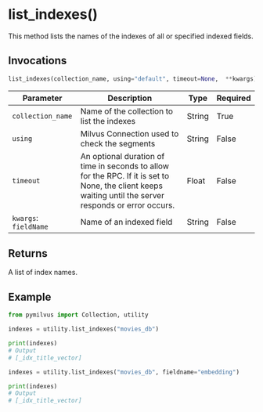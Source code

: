# list_indexes()

This method lists the names of the indexes of all or specified indexed fields.

## Invocations

```python
list_indexes(collection_name, using="default", timeout=None,  **kwargs)
```

| Parameter         | Description                                                  | Type                            | Required |
| ----------------- | ------------------------------------------------------------ | ------------------------------- | -------- |
| `collection_name` | Name of the collection to list the indexes                     | String                          | True     |
| `using`           | Milvus Connection used to check the segments                 | String                          | False    |
| `timeout`         | An optional duration of time in seconds to allow for the RPC. If it is set to None, the client keeps waiting until the server responds or error occurs.                                               | Float                           | False    |
| `kwargs`: `fieldName` | Name of an indexed field | String | False |

## Returns

A list of index names.

## Example

```python
from pymilvus import Collection, utility

indexes = utility.list_indexes("movies_db")

print(indexes)
# Output
# [_idx_title_vector]

indexes = utility.list_indexes("movies_db", fieldname="embedding")

print(indexes)
# Output
# [_idx_title_vector]
```
